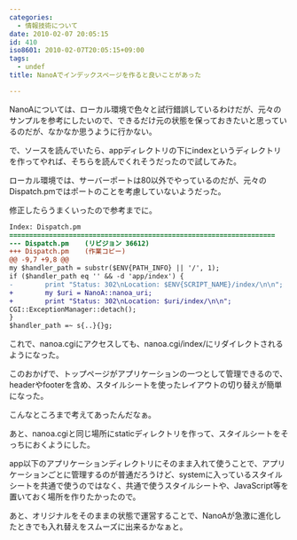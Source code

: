 ```yaml
---
categories:
  - 情報技術について
date: 2010-02-07 20:05:15
id: 410
iso8601: 2010-02-07T20:05:15+09:00
tags:
  - undef
title: NanoAでインデックスページを作ると良いことがあった

---
```


NanoAについては、ローカル環境で色々と試行錯誤しているわけだが、元々のサンプルを参考にしたいので、できるだけ元の状態を保っておきたいと思っているのだが、なかなか思うように行かない。

で、ソースを読んでいたら、appディレクトリの下にindexというディレクトリを作ってやれば、そちらを読んでくれそうだったので試してみた。

ローカル環境では、サーバーポートは80以外でやっているのだが、元々のDispatch.pmではポートのことを考慮していないようだった。

修正したらうまくいったので参考までに。

```diff
Index: Dispatch.pm
===================================================================
--- Dispatch.pm    (リビジョン 36612)
+++ Dispatch.pm    (作業コピー)
@@ -9,7 +9,8 @@
my $handler_path = substr($ENV{PATH_INFO} || '/', 1);
if ($handler_path eq '' && -d 'app/index') {
-        print "Status: 302\nLocation: $ENV{SCRIPT_NAME}/index/\n\n";
+        my $uri = NanoA::nanoa_uri;
+        print "Status: 302\nLocation: $uri/index/\n\n";
CGI::ExceptionManager::detach();
}
$handler_path =~ s{..}{}g;
```

これで、nanoa.cgiにアクセスしても、nanoa.cgi/index/にリダイレクトされるようになった。

このおかげで、トップページがアプリケーションの一つとして管理できるので、headerやfooterを含め、スタイルシートを使ったレイアウトの切り替えが簡単になった。

こんなところまで考えてあったんだなぁ。

あと、nanoa.cgiと同じ場所にstaticディレクトリを作って、スタイルシートをそっちにおくようにした。

app以下のアプリケーションディレクトリにそのまま入れて使うことで、アプリケーションごとに管理するのが普通だろうけど、systemに入っているスタイルシートを共通で使うのではなく、共通で使うスタイルシートや、JavaScript等を置いておく場所を作りたかったので。

あと、オリジナルをそのままの状態で運営することで、NanoAが急激に進化したときでも入れ替えをスムーズに出来るかなぁと。
